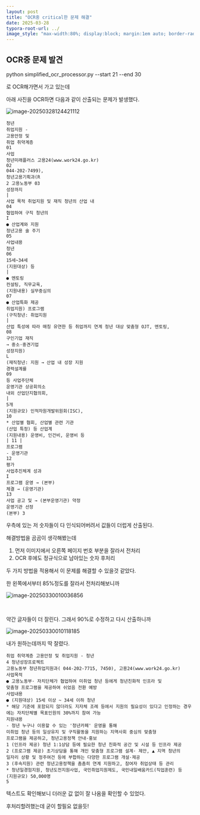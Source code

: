 ```yaml
---
layout: post
title: "OCR중 critical한 문제 해결"
date: 2025-03-28
typora-root-url: ../
image_style: "max-width:80%; display:block; margin:1em auto; border-radius:10px; box-shadow:2px 2px 8px rgba(0,0,0,0.8);"
---
```


## OCR중 문제 발견

python simplified_ocr_processor.py --start 21 --end 30  

로 OCR해가면서 가고 있는데

아래 사진을 OCR하면 다음과 같이 산출되는 문제가 발생했다.



![image-20250328124421112](/assets/img/image-20250328124421112.png)



```
청년 
취업지원 - 
고용안정 및 
취업 취약계층 
01 
사업 
청년미래플러스 고용24(www.work24.go.kr) 
02 
044-202-7499), 
청년고용기획과(R 
2 고용노동부 03 
성장까지 
| 
사업 목적 취업지원 및 재직 청년의 산업 내 
04 
협업하여 구직 청년의 
I 
● 산업계와 지원 
청년고용 술 주기 
05 
사업내용 
청년 
06 
15세~34세 
(지원대상) 등 
| 
● 멘토링 
컨설팅, 직무교육, 
(지원내용) 실무중심의 
07 
● 산업특화 제공 
취업지원) 프로그램 
(구직청년: 취업지원 
| 
산업 특성에 따라 매칭 유연한 등 취업까지 연계 청년 대상 맞춤형 OJT, 멘토링, 
08 
구인기업 재직 
→ 중소·중견기업 
성장지원) 
L 
(재직청년: 지원 → 산업 내 성장 지원 
경력설계를 
09 
등 사업주단체 
운영기관 상공회의소 
내외 산업단지협의회, 
| 
5개 
(지원규모) 인적자원개발위원회(ISC), 
10 
* 산업별 협회, 산업별 관련 기관 
(산업 특정) 등 산업계 
(지원내용) 운영비, 인건비, 운영비 등 
| 11 | 
프로그램 
- 운영기관 
12 
평가 
사업추진체계 성과 
I 
프로그램 운영 → (본부) 
체결 → (운영기관) 
13 
사업 공고 및 → (본부운영기관) 약정 
운영기관 선정 
(본부) 3 

```

우측에 있는 저 숫자들이 다 인식되어버려서 값들이 더럽게 산출된다. 

해결방법을 곰곰이 생각해봤는데

1. 먼저 이미지에서 오른쪽 페이지 번호 부분을 잘라서 전처리
2.  OCR 후에도 정규식으로 남아있는 숫자 후처리

두 가지 방법을 적용해서 이 문제를 해결할 수 있을것 같았다.



한 왼쪽에서부터 85%정도를 잘라서 전처리해보니까

![image-20250330010036856](/assets/img/image-20250330010036856.png)

<br>

약간 글자들이 더 잘린다. 그래서 90%로 수정하고 다시 산출하니까

![image-20250330010118185](/assets/img/image-20250330010118185.png)

내가 원하는데까지 딱 잘렸다. 

```
취업 취약계층 고용안정 및 취업지원 - 청년 
4 청년성장프로젝트 
고용노동부 청년취업지원과( 044-202-7715, 7450), 고용24(www.work24.go.kr) 
사업목적 
● 고용노동부· 자치단체가 협업하여 미취업 청년 등에게 청년친화적 인프라 및 
맞춤형 프로그램을 제공하여 쉬었음 전환 예방 
사업내용 
● (지원대상) 15세 이상 ~ 34세 이하 청년 
* 해당 기준에 포함되지 않더라도 지자체 조례 등에서 지원의 필요성이 있다고 인정하는 경우 
에는 자치단체별 목표인원의 30%까지 참여 가능 
지원내용 
- 청년 누구나 이용할 수 있는 '청년카페' 운영을 통해 
미취업 청년 등의 일상유지 및 구직활동을 지원하는 지역사회 중심의 맞춤형 
프로그램을 제공하고, 청년고용정책 안내·홍보 
1 (인프라 제공) 청년 1:1상담 등에 필요한 청년 친화적 공간 및 시설 등 인프라 제공 
2 (프로그램 제공) 초기상담을 통해 개인 맞춤형 프로그램 설계· 제안, ▲ 지역 청년의 
일자리 상황 및 정주여건 등에 부합하는 다양한 프로그램 개설·제공 
3 (후속지원) 관련 청년고용정책을 촘촘히 연계 지원하고, 참여자 취업상태 등 관리 
* 청년일경험지원, 청년도전지원사업, 국민취업지원제도, 국민내일배움카드(직업훈련) 등 
(지원규모) 50,000명 
5 

```



텍스트도 확인해보니 더러운 값 없이 잘 나옴을 확인할 수 있었다.

후처리할려했는데 굳이 할필요 없을듯!















